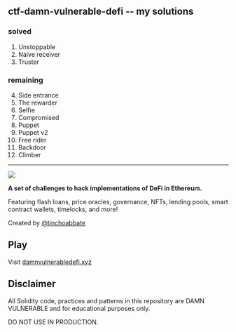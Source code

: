 ## ctf-damn-vulnerable-defi -- my solutions

### solved
1. Unstoppable
2. Naive receiver
3. Truster

### remaining
4. Side entrance
5. The rewarder
6. Selfie
7. Compromised
8. Puppet
9. Puppet v2
10. Free rider
11. Backdoor
12. Climber

--------------------------
![](cover.png)

**A set of challenges to hack implementations of DeFi in Ethereum.**

Featuring flash loans, price oracles, governance, NFTs, lending pools, smart contract wallets, timelocks, and more!

Created by [@tinchoabbate](https://twitter.com/tinchoabbate)

## Play

Visit [damnvulnerabledefi.xyz](https://damnvulnerabledefi.xyz)

## Disclaimer

All Solidity code, practices and patterns in this repository are DAMN VULNERABLE and for educational purposes only.

DO NOT USE IN PRODUCTION.
